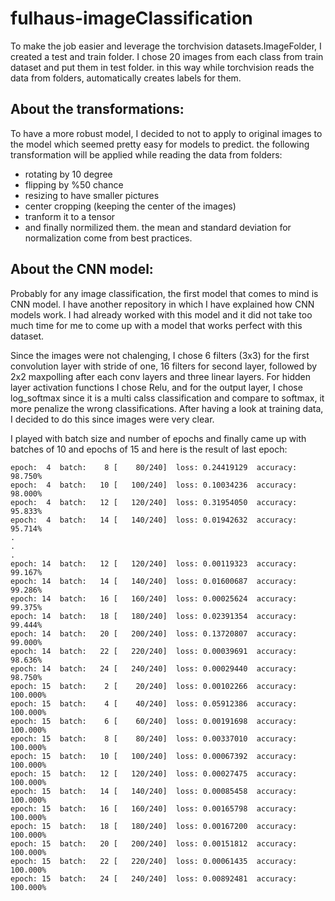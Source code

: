 # fulhaus-imageClassification

To make the job easier and leverage the torchvision datasets.ImageFolder, I created a test and train folder.
I chose 20 images from each class from train dataset and put them in test folder.
in this way while torchvision reads the data from folders, automatically creates labels for them.

## About the transformations:
To have a more robust model, I decided to not to apply to original images to the model which seemed pretty easy for models to predict.
the following transformation will be applied while reading the data from folders:
- rotating by 10 degree
- flipping by %50 chance
- resizing to have smaller pictures
- center cropping (keeping the center of the images)
- tranform it to a tensor 
- and finally normilized them. the mean and standard deviation for normalization come from best practices.

## About the CNN model:
Probably for any image classification, the first model that comes to mind is CNN model.
I have another repository in which I have explained how CNN models work.
I had already worked with this model and it did not take too much time for me to come up with a model that works perfect 
with this dataset.

Since the images were not chalenging, I chose 6 filters (3x3) for the first convolution layer with stride of one, 16 filters for second layer, 
followed by  2x2 maxpolling after each conv layers and three linear layers. 
For hidden layer activation functions I chose Relu, and for the output layer, I chose log_softmax since it is a multi calss classification and 
compare to softmax, it more penalize the wrong classifications. After having a look at training data, I decided to do this since images were very clear.

I played with batch size and number of epochs and finally came up with batches of 10 and epochs of 15 and here is the result of last epoch:

```
epoch:  4  batch:    8 [    80/240]  loss: 0.24419129  accuracy:  98.750%
epoch:  4  batch:   10 [   100/240]  loss: 0.10034236  accuracy:  98.000%
epoch:  4  batch:   12 [   120/240]  loss: 0.31954050  accuracy:  95.833%
epoch:  4  batch:   14 [   140/240]  loss: 0.01942632  accuracy:  95.714%
.
.
.
epoch: 14  batch:   12 [   120/240]  loss: 0.00119323  accuracy:  99.167%
epoch: 14  batch:   14 [   140/240]  loss: 0.01600687  accuracy:  99.286%
epoch: 14  batch:   16 [   160/240]  loss: 0.00025624  accuracy:  99.375%
epoch: 14  batch:   18 [   180/240]  loss: 0.02391354  accuracy:  99.444%
epoch: 14  batch:   20 [   200/240]  loss: 0.13720807  accuracy:  99.000%
epoch: 14  batch:   22 [   220/240]  loss: 0.00039691  accuracy:  98.636%
epoch: 14  batch:   24 [   240/240]  loss: 0.00029440  accuracy:  98.750%
epoch: 15  batch:    2 [    20/240]  loss: 0.00102266  accuracy: 100.000%
epoch: 15  batch:    4 [    40/240]  loss: 0.05912386  accuracy: 100.000%
epoch: 15  batch:    6 [    60/240]  loss: 0.00191698  accuracy: 100.000%
epoch: 15  batch:    8 [    80/240]  loss: 0.00337010  accuracy: 100.000%
epoch: 15  batch:   10 [   100/240]  loss: 0.00067392  accuracy: 100.000%
epoch: 15  batch:   12 [   120/240]  loss: 0.00027475  accuracy: 100.000%
epoch: 15  batch:   14 [   140/240]  loss: 0.00085458  accuracy: 100.000%
epoch: 15  batch:   16 [   160/240]  loss: 0.00165798  accuracy: 100.000%
epoch: 15  batch:   18 [   180/240]  loss: 0.00167200  accuracy: 100.000%
epoch: 15  batch:   20 [   200/240]  loss: 0.00151812  accuracy: 100.000%
epoch: 15  batch:   22 [   220/240]  loss: 0.00061435  accuracy: 100.000%
epoch: 15  batch:   24 [   240/240]  loss: 0.00892481  accuracy: 100.000%
```

